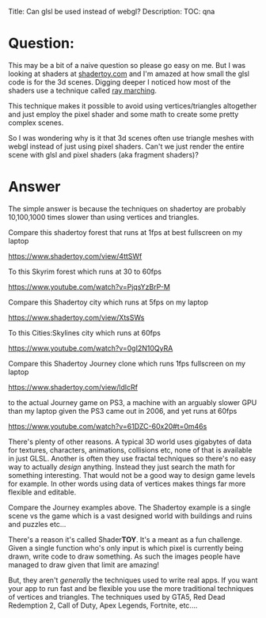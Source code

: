 Title: Can glsl be used instead of webgl?
Description:
TOC: qna

# Question:

This may be a bit of a naive question so please go easy on me. But I was looking at shaders at [shadertoy.com][1] and I'm amazed at how small the glsl code is for the 3d scenes. Digging deeper I noticed how most of the shaders use a technique called [ray marching][2].

This technique makes it possible to avoid using vertices/triangles altogether and just employ the pixel shader and some math to create some pretty complex scenes.

So I was wondering why is it that 3d scenes often use triangle meshes with webgl instead of just using pixel shaders. Can't we just render the entire scene with glsl and pixel shaders (aka fragment shaders)?

  [1]: http://shadertoy.com
  [2]: http://jamie-wong.com/2016/07/15/ray-marching-signed-distance-functions/

# Answer

The simple answer is because the techniques on shadertoy are probably 10,100,1000 times slower than using vertices and triangles.

Compare this shadertoy forest that runs at 1fps at best fullscreen on my laptop

https://www.shadertoy.com/view/4ttSWf

To this Skyrim forest which runs at 30 to 60fps

https://www.youtube.com/watch?v=PjqsYzBrP-M

Compare this Shadertoy city which runs at 5fps on my laptop

https://www.shadertoy.com/view/XtsSWs

To this Cities:Skylines city which runs at 60fps

https://www.youtube.com/watch?v=0gI2N10QyRA

Compare this Shadertoy Journey clone which runs 1fps fullscreen on my laptop

https://www.shadertoy.com/view/ldlcRf

to the actual Journey game on PS3, a machine with an arguably slower GPU than my laptop given the PS3 came out in 2006, and yet runs at 60fps

https://www.youtube.com/watch?v=61DZC-60x20#t=0m46s

There's plenty of other reasons. A typical 3D world uses gigabytes of data for textures, characters, animations, collisions etc, none of that is available in just GLSL. Another is often they use fractal techniques so there's no easy way to actually *design* anything. Instead they just search the math for something interesting. That would not be a good way to design game levels for example. In other words using data of vertices makes things far more flexible and editable.

Compare the Journey examples above. The Shadertoy example is a single scene vs the game which is a vast designed world with buildings and ruins and puzzles etc...

There's a reason it's called Shader**TOY**. It's a meant as a fun challenge. Given a single function who's only input is which pixel is currently being drawn, write code to draw something. As such the images people have managed to draw given that limit are amazing! 

But, they aren't *generally* the techniques used to write real apps. If you want your app to run fast and be flexible you use the more traditional techniques of vertices and triangles. The techniques used by GTA5, Red Dead Redemption 2, Call of Duty, Apex Legends, Fortnite, etc....




